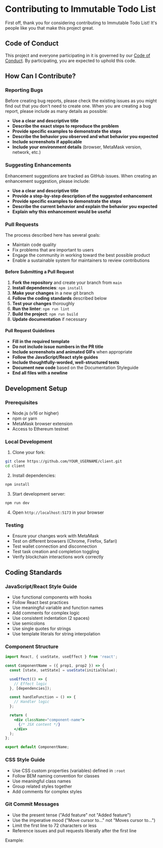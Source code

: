 # Contributing to Immutable Todo List

First off, thank you for considering contributing to Immutable Todo List! It's people like you that make this project great.

## Code of Conduct

This project and everyone participating in it is governed by our [Code of Conduct](CODE_OF_CONDUCT.md). By participating, you are expected to uphold this code.

## How Can I Contribute?

### Reporting Bugs

Before creating bug reports, please check the existing issues as you might find out that you don't need to create one. When you are creating a bug report, please include as many details as possible:

- **Use a clear and descriptive title**
- **Describe the exact steps to reproduce the problem**
- **Provide specific examples to demonstrate the steps**
- **Describe the behavior you observed and what behavior you expected**
- **Include screenshots if applicable**
- **Include your environment details** (browser, MetaMask version, network, etc.)

### Suggesting Enhancements

Enhancement suggestions are tracked as GitHub issues. When creating an enhancement suggestion, please include:

- **Use a clear and descriptive title**
- **Provide a step-by-step description of the suggested enhancement**
- **Provide specific examples to demonstrate the steps**
- **Describe the current behavior and explain the behavior you expected**
- **Explain why this enhancement would be useful**

### Pull Requests

The process described here has several goals:

- Maintain code quality
- Fix problems that are important to users
- Engage the community in working toward the best possible product
- Enable a sustainable system for maintainers to review contributions

#### Before Submitting a Pull Request

1. **Fork the repository** and create your branch from `main`
2. **Install dependencies**: `npm install`
3. **Make your changes** in a new git branch
4. **Follow the coding standards** described below
5. **Test your changes** thoroughly
6. **Run the linter**: `npm run lint`
7. **Build the project**: `npm run build`
8. **Update documentation** if necessary

#### Pull Request Guidelines

- **Fill in the required template**
- **Do not include issue numbers in the PR title**
- **Include screenshots and animated GIFs** when appropriate
- **Follow the JavaScript/React style guides**
- **Include thoughtfully-worded, well-structured tests**
- **Document new code** based on the Documentation Styleguide
- **End all files with a newline**

## Development Setup

### Prerequisites

- Node.js (v16 or higher)
- npm or yarn
- MetaMask browser extension
- Access to Ethereum testnet

### Local Development

1. Clone your fork:
```bash
git clone https://github.com/YOUR_USERNAME/client.git
cd client
```

2. Install dependencies:
```bash
npm install
```

3. Start development server:
```bash
npm run dev
```

4. Open `http://localhost:5173` in your browser

### Testing

- Ensure your changes work with MetaMask
- Test on different browsers (Chrome, Firefox, Safari)
- Test wallet connection and disconnection
- Test task creation and completion toggling
- Verify blockchain interactions work correctly

## Coding Standards

### JavaScript/React Style Guide

- Use functional components with hooks
- Follow React best practices
- Use meaningful variable and function names
- Add comments for complex logic
- Use consistent indentation (2 spaces)
- Use semicolons
- Use single quotes for strings
- Use template literals for string interpolation

### Component Structure

```jsx
import React, { useState, useEffect } from 'react';

const ComponentName = ({ prop1, prop2 }) => {
  const [state, setState] = useState(initialValue);

  useEffect(() => {
    // Effect logic
  }, [dependencies]);

  const handleFunction = () => {
    // Handler logic
  };

  return (
    <div className="component-name">
      {/* JSX content */}
    </div>
  );
};

export default ComponentName;
```

### CSS Style Guide

- Use CSS custom properties (variables) defined in `:root`
- Follow BEM naming convention for classes
- Use meaningful class names
- Group related styles together
- Add comments for complex styles

### Git Commit Messages

- Use the present tense ("Add feature" not "Added feature")
- Use the imperative mood ("Move cursor to..." not "Moves cursor to...")
- Limit the first line to 72 characters or less
- Reference issues and pull requests liberally after the first line

Example: